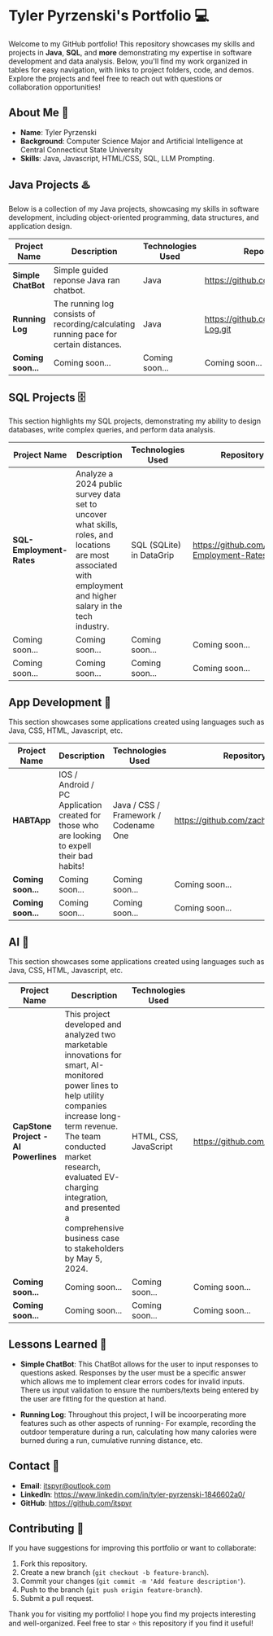 # Tyler Pyrzenski's Portfolio 💻

Welcome to my GitHub portfolio! This repository showcases my skills and projects in **Java**, **SQL**, and **more** demonstrating my expertise in software development and data analysis. Below, you'll find my work organized in tables for easy navigation, with links to project folders, code, and demos. Explore the projects and feel free to reach out with questions or collaboration opportunities!

## About Me 📖
- **Name**: Tyler Pyrzenski
- **Background**: Computer Science Major and Artificial Intelligence at Central Connecticut State University 
- **Skills**: Java, Javascript, HTML/CSS, SQL, LLM Prompting.

## Java Projects ♨️
Below is a collection of my Java projects, showcasing my skills in software development, including object-oriented programming, data structures, and application design.

| Project Name | Description | Technologies Used | Repository Link | Completion Date |
|--------------|-------------|-------------------|-----------------|-------------|
| **Simple ChatBot** | Simple guided reponse Java ran chatbot. | Java | https://github.com/itspyr/ChatBot.git | February 2025 |
| **Running Log** | The running log consists of recording/calculating running pace for certain distances. | Java | https://github.com/itspyr/Running-Log.git | Ongoing |
| **Coming soon...** | Coming soon... | Coming soon... | Coming soon... | Coming soon... |


## SQL Projects 🗄️
This section highlights my SQL projects, demonstrating my ability to design databases, write complex queries, and perform data analysis.

| Project Name | Description | Technologies Used | Repository Link | Completion Date |
|--------------|-------------|-------------------|-----------------|-------------|
| **SQL-Employment-Rates**  | Analyze a 2024 public survey data set to uncover what skills, roles, and locations are most associated with employment and higher salary in the tech industry. | SQL (SQLite) in DataGrip | https://github.com/itspyr/SQL-Employment-Rates | Ongoing |
| Coming soon... | Coming soon... | Coming soon... | Coming soon... | Coming soon... |
| Coming soon... | Coming soon... | Coming soon... | Coming soon... | Coming soon... |

## App Development 📱
This section showcases some applications created using languages such as Java, CSS, HTML, Javascript, etc.

| Project Name | Description | Technologies Used | Repository Link | Completion Date |
|--------------|-------------|-------------------|-----------------|-------------|
| **HABTApp** | IOS / Android / PC Application created for those who are looking to expell their bad habits! | Java / CSS / Framework / Codename One | https://github.com/zachsarc/HABTApp.git | Ongoing |
| **Coming soon...** | Coming soon... | Coming soon... | Coming soon... | Coming soon... |
| **Coming soon...** | Coming soon... | Coming soon... | Coming soon... | Coming soon... |


## AI 📱
This section showcases some applications created using languages such as Java, CSS, HTML, Javascript, etc.

| Project Name | Description | Technologies Used | Repository Link | Completion Date |
|--------------|-------------|-------------------|-----------------|-------------|
| **CapStone Project - AI Powerlines** | This project developed and analyzed two marketable innovations for smart, AI-monitored power lines to help utility companies increase long-term revenue. The team conducted market research, evaluated EV-charging integration, and presented a comprehensive business case to stakeholders by May 5, 2024. | HTML, CSS, JavaScript |  https://github.com/zachsarc/CAP1/blob/main/notes.md | November 2023 |
| **Coming soon...** | Coming soon... | Coming soon... | Coming soon... | Coming soon... |
| **Coming soon...** | Coming soon... | Coming soon... | Coming soon... | Coming soon... |


## Lessons Learned 🧠
- **Simple ChatBot**: This ChatBot allows for the user to input responses to questions asked. Responses by the user must be a specific answer which allows me to implement clear errors codes for invalid inputs. There us input validation to ensure the numbers/texts being entered by the user are fitting for the question at hand.

- **Running Log**: Throughout this project, I will be incoorperating more features such as other aspects of running- For example, recording the outdoor temperature during a run, calculating how many calories were burned during a run, cumulative running distance, etc.



## Contact 📧
- **Email**: itspyr@outlook.com
- **LinkedIn**: https://www.linkedin.com/in/tyler-pyrzenski-1846602a0/
- **GitHub**: https://github.com/itspyr

## Contributing 📌
If you have suggestions for improving this portfolio or want to collaborate:
1. Fork this repository.
2. Create a new branch (`git checkout -b feature-branch`).
3. Commit your changes (`git commit -m 'Add feature description'`).
4. Push to the branch (`git push origin feature-branch`).
5. Submit a pull request.

Thank you for visiting my portfolio! I hope you find my projects interesting and well-organized. Feel free to star ⭐ this repository if you find it useful!
